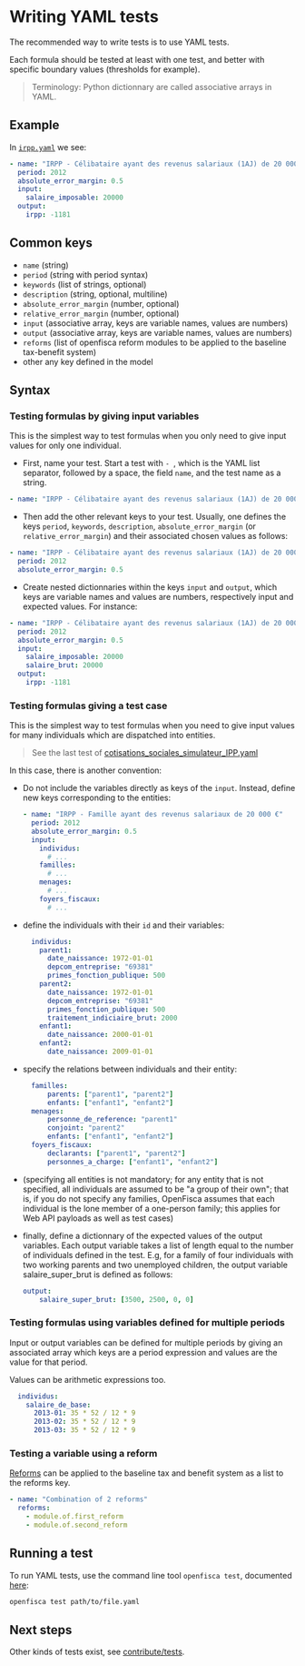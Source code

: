 # Writing YAML tests

The recommended way to write tests is to use YAML tests.

Each formula should be tested at least with one test, and better with specific boundary values (thresholds for example).

> Terminology: Python dictionnary are called associative arrays in YAML.

## Example

In [`irpp.yaml`](https://github.com/openfisca/openfisca-france/blob/29.3.7/tests/formulas/irpp.yaml) we see:

```yaml
- name: "IRPP - Célibataire ayant des revenus salariaux (1AJ) de 20 000 €"
  period: 2012
  absolute_error_margin: 0.5
  input:
    salaire_imposable: 20000
  output:
    irpp: -1181
```

## Common keys

- `name` (string)
- `period` (string with period syntax)
- `keywords`  (list of strings, optional)
- `description` (string, optional, multiline)
- `absolute_error_margin` (number, optional)
- `relative_error_margin` (number, optional)
- `input` (associative array, keys are variable names, values are numbers)
- `output` (associative array, keys are variable names, values are numbers)
- `reforms` (list of openfisca reform modules to be applied to the baseline tax-benefit system)
- other any key defined in the model

## Syntax

### Testing formulas by giving input variables

This is the simplest way to test formulas when you only need to give input values for only one individual.

- First, name your test. Start a test with `- `, which is the YAML list separator, followed by a space, the field `name`, and the test name as a string.

```yaml
- name: "IRPP - Célibataire ayant des revenus salariaux (1AJ) de 20 000 €"
```

- Then add the other relevant keys to your test. Usually, one defines the keys `period`, `keywords`, `description`, `absolute_error_margin` (or `relative_error_margin`) and their associated chosen values as follows:

```yaml
- name: "IRPP - Célibataire ayant des revenus salariaux (1AJ) de 20 000 €"
  period: 2012
  absolute_error_margin: 0.5
```

- Create nested dictionnaries within the keys `input` and `output`,
which keys are variable names and values are numbers, respectively input and expected values.
For instance:

```yaml
- name: "IRPP - Célibataire ayant des revenus salariaux (1AJ) de 20 000 €"
  period: 2012
  absolute_error_margin: 0.5
  input:
    salaire_imposable: 20000
    salaire_brut: 20000
  output:
    irpp: -1181
```


### Testing formulas giving a test case

This is the simplest way to test formulas when you need to give input values for many individuals
which are dispatched into entities.

> See the last test of [cotisations_sociales_simulateur_IPP.yaml](https://github.com/openfisca/openfisca-france/blob/221147983dabb7d3971b7f1ed86d44346fca449a/tests/cotisations_sociales_simulateur_IPP.yaml#L186-244)

In this case, there is another convention:

- Do not include the variables directly as keys of the `input`. Instead, define new keys corresponding to the entities:

    ```yaml
    - name: "IRPP - Famille ayant des revenus salariaux de 20 000 €"
      period: 2012
      absolute_error_margin: 0.5
      input:
        individus:
          # ...
        familles:
          # ...
        menages:
          # ...
        foyers_fiscaux:
          # ...
    ```

- define the individuals with their `id` and their variables:

    ```yaml
      individus:
        parent1:
          date_naissance: 1972-01-01
          depcom_entreprise: "69381"
          primes_fonction_publique: 500
        parent2:
          date_naissance: 1972-01-01
          depcom_entreprise: "69381"
          primes_fonction_publique: 500
          traitement_indiciaire_brut: 2000
        enfant1:
          date_naissance: 2000-01-01
        enfant2:
          date_naissance: 2009-01-01
    ```

- specify the relations between individuals and their entity:

    ```yaml
      familles:
          parents: ["parent1", "parent2"]
          enfants: ["enfant1", "enfant2"]
      menages:
          personne_de_reference: "parent1"
          conjoint: "parent2"
          enfants: ["enfant1", "enfant2"]
      foyers_fiscaux:
          declarants: ["parent1", "parent2"]
          personnes_a_charge: ["enfant1", "enfant2"]
    ```

- (specifying all entities is not mandatory; for any entity that is not specified, all individuals are assumed to be "a group of their own"; that is, if you do not specify any families, OpenFisca assumes that each individual is the lone member of a one-person family; this applies for Web API payloads as well as test cases)

- finally, define a dictionnary of the expected values of the output variables. Each output variable takes a list of length equal to the number of individuals defined in the test. E.g, for a family of four individuals with two working parents and two unemployed children, the output variable salaire_super_brut is defined as follows:

    ```yaml
    output:
        salaire_super_brut: [3500, 2500, 0, 0]
    ```

### Testing formulas using variables defined for multiple periods

Input or output variables can be defined for multiple periods by giving an associated array
which keys are a period expression and values are the value for that period.

Values can be arithmetic expressions too.

```yaml
  individus:
    salaire_de_base:
      2013-01: 35 * 52 / 12 * 9
      2013-02: 35 * 52 / 12 * 9
      2013-03: 35 * 52 / 12 * 9
```

### Testing a variable using a reform

[Reforms](./reforms.md) can be applied to the baseline tax and benefit system as a list to the reforms key.

```yaml
- name: "Combination of 2 reforms"
  reforms:
    - module.of.first_reform
    - module.of.second_reform
```

## Running a test

To run YAML tests, use the command line tool `openfisca test`, documented [here](../../openfisca-python-api/openfisca_test.html):

```sh
openfisca test path/to/file.yaml
```

## Next steps

Other kinds of tests exist, see [contribute/tests](../contribute/tests.md).
